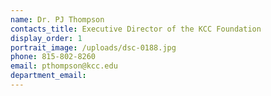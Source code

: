 ```yaml
---
name: Dr. PJ Thompson
contacts_title: Executive Director of the KCC Foundation
display_order: 1
portrait_image: /uploads/dsc-0188.jpg
phone: 815-802-8260
email: pthompson@kcc.edu
department_email:
---
```

